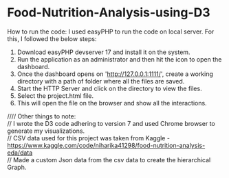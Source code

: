 # Food-Nutrition-Analysis-using-D3

How to run the code:
I used easyPHP to run the code on local server. For this, I followed the below steps:
1. Download easyPHP devserver 17 and install it on the system.
2. Run the application as an administrator and then hit the icon to open the dashboard.
3. Once the dashboard opens on 'http://127.0.0.1:1111/', create a working directory with a path of folder where all the files are saved.
4. Start the HTTP Server and click on the directory to view the files.
5. Select the project.html file.
6. This will open the file on the browser and show all the interactions.


////	Other things to note:\
//	I wrote the D3 code adhering to version 7 and used Chrome browser to generate my visualizations.\
//  CSV data used for this project was taken from Kaggle - https://www.kaggle.com/code/niharika41298/food-nutrition-analysis-eda/data \
//  Made a custom Json data from the csv data to create the hierarchical Graph.
